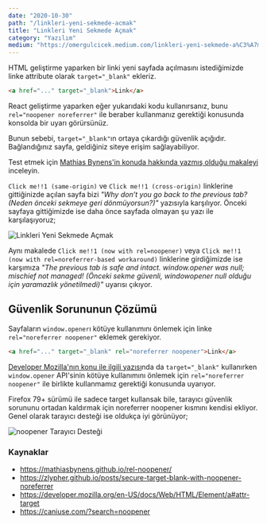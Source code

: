 ```yaml
---
date: "2020-10-30"
path: "/linkleri-yeni-sekmede-acmak"
title: "Linkleri Yeni Sekmede Açmak"
category: "Yazılım"
medium: "https://omergulcicek.medium.com/linkleri-yeni-sekmede-a%C3%A7mak-f51f355d9041"
---
```


HTML geliştirme yaparken bir linki yeni sayfada açılmasını istediğimizde linke attribute olarak `target="_blank"` ekleriz.

```html
<a href="..." target="_blank">Link</a>
```

React geliştirme yaparken eğer yukarıdaki kodu kullanırsanız, bunu `rel="noopener noreferrer"` ile beraber kullanmanız gerektiği konusunda konsolda bir uyarı görürsünüz.

Bunun sebebi, `target="_blank"`ın ortaya çıkardığı güvenlik açığıdır. Bağlandığınız sayfa, geldiğiniz siteye erişim sağlayabiliyor.

Test etmek için <a href="https://mathiasbynens.github.io/rel-noopener" target="_blank" rel="noreferrer noopener">Mathias Bynens'in konuda hakkında yazmış olduğu makaleyi</a> inceleyin.

`Click me!!1 (same-origin)` ve `Click me!!1 (cross-origin)` linklerine gittiğinizde açılan sayfa bizi _"Why don’t you go back to the previous tab? (Neden önceki sekmeye geri dönmüyorsun?)"_ yazısıyla karşılıyor. Önceki sayfaya gittiğimizde ise daha önce sayfada olmayan şu yazı ile karşılaşıyoruz;

![Linkleri Yeni Sekmede Açmak](/img/blog/2020-10-30/blank.png)

Aynı makalede `Click me!!1 (now with rel=noopener)` veya `Click me!!1 (now with rel=noreferrer-based workaround)` linklerine girdiğimizde ise karşımıza _"The previous tab is safe and intact. window.opener was null; mischief not managed! (Önceki sekme güvenli, windowopener null olduğu için yaramazlık yönetilmedi)"_ uyarısı çıkıyor.

## Güvenlik Sorununun Çözümü

Sayfaların `window.opener`ı kötüye kullanımını önlemek için linke `rel="noreferrer noopener"` eklemek gerekiyor.

```html
<a href="..." target="_blank" rel="noreferrer noopener">Link</a>
```

<a href="https://developer.mozilla.org/en-US/docs/Web/HTML/Element/a#attr-target" target="_blank" rel="noreferrer noopener">Developer Mozilla'nın konu ile ilgili yazısı</a>nda da `target="_blank"` kullanırken `window.opener` API'sinin kötüye kullanımını önlemek için `rel="noreferrer noopener"` ile birlikte kullanmamız gerektiği konusunda uyarıyor.

Firefox 79+ sürümü ile sadece target kullansak bile, tarayıcı güvenlik sorununu ortadan kaldırmak için noreferrer noopener kısmını kendisi ekliyor. Genel olarak tarayıcı desteği ise oldukça iyi görünüyor;

![noopener Tarayıcı Desteği](/img/blog/2020-10-30/noopener.png)

### Kaynaklar

- <a href="https://mathiasbynens.github.io/rel-noopener/" target="_blank" rel="noreferrer noopener">https://mathiasbynens.github.io/rel-noopener/</a>
- <a href="https://zlypher.github.io/posts/secure-target-blank-with-noopener-noreferrer" target="_blank" rel="noreferrer noopener">https://zlypher.github.io/posts/secure-target-blank-with-noopener-noreferrer</a>
- <a href="https://developer.mozilla.org/en-US/docs/Web/HTML/Element/a#attr-target" target="_blank" rel="noreferrer noopener">https://developer.mozilla.org/en-US/docs/Web/HTML/Element/a#attr-target</a>
- <a href="https://caniuse.com/?search=noopener" target="_blank" rel="noreferrer noopener">https://caniuse.com/?search=noopener</a>
